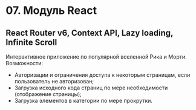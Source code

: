 # 07. Модуль React

## React Router v6, Context API, Lazy loading,  Infinite Scroll
Интерактивное приложение по популярной вселенной Рика и Морти. Возможности:
* Aвторизации и ограничения доступа к некоторым страницам, если пользователь не авторизован;
* Загрузка исходного кода страниц по мере необходимости (отображение страницы);
* Загрузка элементов в категории по мере прокрутки.
